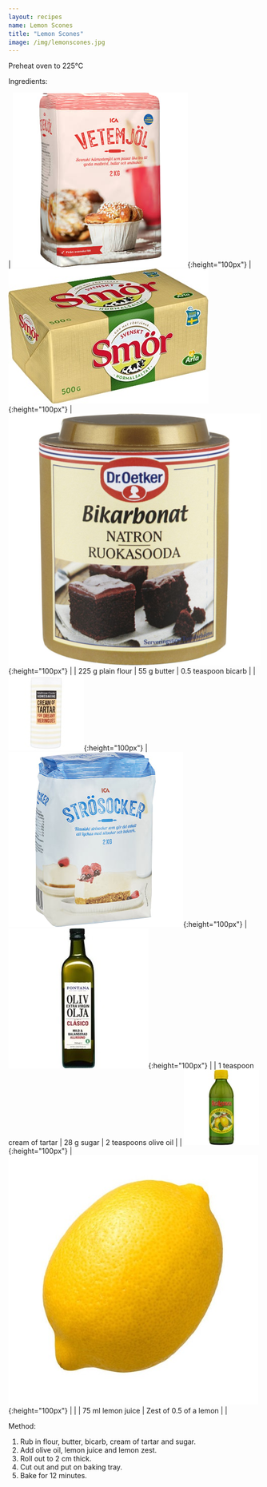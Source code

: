 ```yaml
---
layout: recipes
name: Lemon Scones
title: "Lemon Scones"
image: /img/lemonscones.jpg
---
```


Preheat oven to 225°C

Ingredients:

| ![Flour](/img/flour.jpg){:height="100px"} | ![Butter](/img/butter.jpg){:height="100px"} | ![Bicarb](/img/bicarb.jpg){:height="100px"} |
| 225 g plain flour | 55 g butter | 0.5 teaspoon bicarb |
| ![Cream of tarter](/img/creamoftartar.jpg){:height="100px"} | ![Sugar](/img/sugar.jpg){:height="100px"} | ![Olive oil](/img/oliveoil.jpg){:height="100px"} |
| 1 teaspoon cream of tartar | 28 g sugar | 2 teaspoons olive oil |
| ![Lemon juice](/img/lemonjuice.jpg){:height="100px"} | ![Lemon zest](/img/lemon.jpg){:height="100px"} |  |
| 75 ml lemon juice | Zest of 0.5 of a lemon |  |

Method:
1. Rub in flour, butter, bicarb, cream of tartar and sugar.
2. Add olive oil, lemon juice and lemon zest.
3. Roll out to 2 cm thick.
4. Cut out and put on baking tray.
5. Bake for 12 minutes.